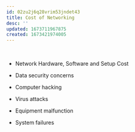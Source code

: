 ```yaml
---
id: 02zu2j6q28vrim53jndet43
title: Cost of Networking
desc: ''
updated: 1673711967875
created: 1673421974005
---
```

 

-   Network Hardware, Software and Setup Cost

-   Data security concerns

-   Computer hacking

-   Virus attacks

-   Equipment malfunction

-   System failures
